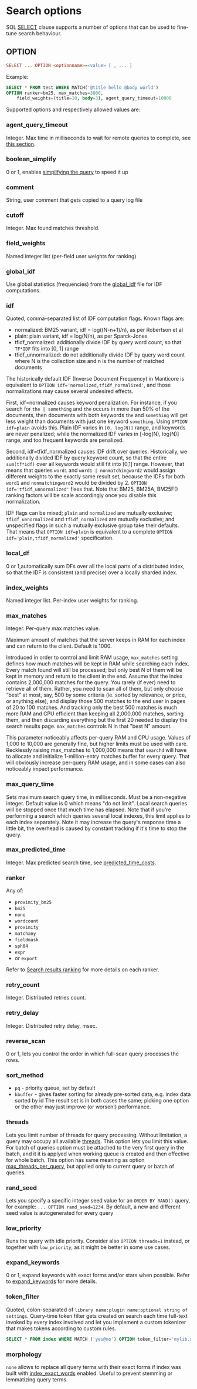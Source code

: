 # Search options

SQL [SELECT](Searching/Full_text_matching/Basic_usage.md#SQL) clause supports a number of options that can be used to fine-tune search behaviour.

## OPTION
```ini
SELECT ... OPTION <optionname>=<value> [ , ... ]
```

Example:
```sql
SELECT * FROM test WHERE MATCH('@title hello @body world')
OPTION ranker=bm25, max_matches=3000,
    field_weights=(title=10, body=3), agent_query_timeout=10000
```

Supported options and respectively allowed values are:

### agent_query_timeout
Integer. Max time in milliseconds to wait for remote queries to complete, see [this section](Creating_an_index/Creating_a_distributed_index/Remote_indexes.md#agent_query_timeout).

### boolean_simplify
0 or 1, enables [simplifying the query](Searching/Full_text_matching/Boolean_optimization.md) to speed it up

### comment
String, user comment that gets copied to a query log file

### cutoff
Integer. Max found matches threshold.

### field_weights
Named integer list (per-field user weights for ranking)

### global_idf
Use global statistics (frequencies) from the [global_idf](Creating_an_index/NLP_and_tokenization/Low-level_tokenization.md#global_idf) file for IDF computations.

### idf
Quoted, comma-separated list of IDF computation flags. Known flags are:

* normalized: BM25 variant, idf = log((N-n+1)/n), as per Robertson et al
* plain: plain variant, idf = log(N/n), as per Sparck-Jones
* tfidf_normalized: additionally divide IDF by query word count, so that `TF*IDF` fits into [0, 1] range
* tfidf_unnormalized: do not additionally divide IDF by query word count where N is the collection size and n is the number of matched documents

The historically default IDF (Inverse Document Frequency) in Manticore is equivalent to `OPTION idf='normalized,tfidf_normalized'`, and those normalizations may cause several undesired effects.

First, idf=normalized causes keyword penalization. For instance, if you search for `the | something` and `the` occurs in more than 50% of the documents, then documents with both keywords `the` and `something` will get less weight than documents with just one keyword `something`. Using `OPTION idf=plain` avoids this. Plain IDF varies in `[0, log(N)]` range, and keywords are never penalized; while the normalized IDF varies in [-log(N), log(N)] range, and too frequent keywords are penalized.

Second, idf=tfidf_normalized causes IDF drift over queries. Historically, we additionally divided IDF by query keyword count, so that the entire `sum(tf*idf)` over all keywords would still fit into [0,1] range. However, that means that queries `word1` and `word1 | nonmatchingword2` would assign different weights to the exactly same result set, because the IDFs for both `word1` and `nonmatchingword2` would be divided by 2. `OPTION idf='tfidf_unnormalized'` fixes that. Note that BM25, BM25A, BM25F() ranking factors will be scale accordingly once you disable this normalization.

IDF flags can be mixed; `plain` and `normalized` are mutually exclusive; `tfidf_unnormalized` and `tfidf_normalized` are mutually exclusive; and unspecified flags in such a mutually exclusive group take their defaults. That means that `OPTION idf=plain` is equivalent to a complete `OPTION idf='plain,tfidf_normalized'` specification.

### local_df
0 or 1,automatically sum DFs over all the local parts of a distributed index, so that the IDF is consistent (and precise) over a locally sharded index.

### index_weights
Named integer list. Per-index user weights for ranking.

### max_matches
Integer. Per-query max matches value.

Maximum amount of matches that the server keeps in RAM for each index and can return to the client. Default is 1000.

Introduced in order to control and limit RAM usage, `max_matches` setting defines how much matches will be kept in RAM while searching each index. Every match found will still be processed; but only best N of them will be kept in memory and return to the client in the end. Assume that the index contains 2,000,000 matches for the query. You rarely (if ever) need to retrieve all of them. Rather, you need to scan all of them, but only choose “best” at most, say, 500 by some criteria (ie. sorted by relevance, or price, or anything else), and display those 500 matches to the end user in pages of 20 to 100 matches. And tracking only the best 500 matches is much more RAM and CPU efficient than keeping all 2,000,000 matches, sorting them, and then discarding everything but the first 20 needed to display the search results page. `max_matches` controls N in that "best N" amount.

This parameter noticeably affects per-query RAM and CPU usage. Values of 1,000 to 10,000 are generally fine, but higher limits must be used with care. Recklessly raising max_matches to 1,000,000 means that `searchd` will have to allocate and initialize 1-million-entry matches buffer for every query. That will obviously increase per-query RAM usage, and in some cases can also noticeably impact performance.

### max_query_time
Sets maximum search query time, in milliseconds. Must be a non-negative integer. Default value is 0 which means "do not limit". Local search queries will be stopped once that much time has elapsed. Note that if you're performing a search which queries several local indexes, this limit applies to each index separately. Note it may increase the query's response time a little bit, the overhead is caused by constant tracking if it's time to stop the query.

### max_predicted_time
Integer. Max predicted search time, see [predicted_time_costs](Server_settings/Searchd.md#predicted_time_costs).

### ranker
Any of:
* `proximity_bm25`
* `bm25`
* `none`
* `wordcount`
* `proximity`
* `matchany`
* `fieldmask`
* `sph04`
* `expr`
* or `export`

Refer to [Search results ranking](Searching/Sorting_and_ranking.md) for more details on each ranker.

### retry_count
Integer. Distributed retries count.

### retry_delay
Integer. Distributed retry delay, msec.

### reverse_scan
0 or 1, lets you control the order in which full-scan query processes the rows.

### sort_method
* `pq` - priority queue, set by default
* `kbuffer` - gives faster sorting for already pre-sorted data, e.g. index data sorted by id
The result set is in both cases the same; picking one option or the other may just improve (or worsen!) performance.

### threads
Lets you limit number of threads for query processing. Without limitation, a query may occupy all available
[threads](Server_settings/Searchd.md#threads). This option lets you limit this value. For batch of queries option must be
attached to the very first query in the batch, and it it is applyed when working queue is created and then effective for whole batch.
This option has same meaning as option [max_threads_per_query](Server_settings/Searchd.md#max_threads_per_query), but applied only to
current query or batch of queries.

### rand_seed
Lets you specify a specific integer seed value for an `ORDER BY RAND()` query, for example: `... OPTION rand_seed=1234`. By default, a new and different seed value is autogenerated for every query

### low_priority
Runs the query with idle priority. Consider also `OPTION threads=1` instead, or together with `low_priority`, as it might be
better in some use cases. 

### expand_keywords
0 or 1, expand keywords with exact forms and/or stars when possible. Refer to [expand_keywords](Creating_an_index/NLP_and_tokenization/Wildcard_searching_settings.md#expand_keywords) for more details.

### token_filter
Quoted, colon-separated of `library name:plugin name:optional string of settings`. Query-time token filter gets created on search each time full-text invoked by every index involved and let you implement a custom tokenizer that makes tokens according to custom rules. 
```sql
SELECT * FROM index WHERE MATCH ('yes@no') OPTION token_filter='mylib.so:blend:@'
```

### morphology
`none` allows to replace all query terms with their exact forms if index was built with [index_exact_words](Creating_an_index/NLP_and_tokenization/Morphology.md#index_exact_words) enabled. Useful to prevent stemming or lemmatizing query terms.
